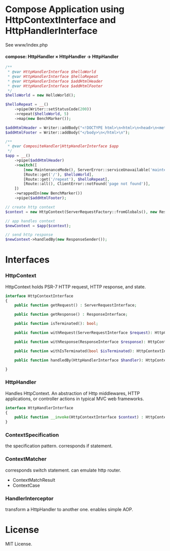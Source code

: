 # Compose Application using HttpContextInterface and HttpHandlerInterface
See www/index.php

#### compose: HttpHandler × HttpHandler -> HttpHandler

```php
/**
 * @var HttpHandlerInterface $helloWorld
 * @var HttpHandlerInterface $helloRepeat
 * @var HttpHandlerInterface $addHtmlHeader
 * @var HttpHandlerInterface $addHtmlFooter
 */
$helloWorld = new HelloWorld();

$helloRepeat = __()
    ->pipe(Writer::setStatusCode(200))
    ->repeat($helloWorld, 5)
    ->map(new BenchMarker());

$addHtmlHeader = Writer::addBody("<!DOCTYPE html>\n<html>\n<head>\n<meta charset=\"utf-8\">\n<title>Title</title>\n</head>\n<body>\n");
$addHtmlFooter = Writer::addBody("</body>\n</html>\n");

/**
 * @var CompositeHandler|HttpHandlerInterface $app
 */
$app = __()
    ->pipe($addHtmlHeader)
    ->switch([
        [new MaintenanceMode(), ServerError::serviceUnavailable('maintenance mode')],
        [Route::get('/'), $helloWorld],
        [Route::get('/repeat'), $helloRepeat],
        [Route::all(), ClientError::notFound('page not found')],
    ])
    ->wrappedIn(new BenchMarker())
    ->pipe($addHtmlFooter);

// create http context
$context = new HttpContext(ServerRequestFactory::fromGlobals(), new Response());

// app handles context
$newContext = $app($context);

// send http response
$newContext->handledBy(new ResponseSender());
```

# Interfaces

### HttpContext
HttpContext holds PSR-7 HTTP request, HTTP response, and state.

```php
interface HttpContextInterface
{
    public function getRequest() : ServerRequestInterface;

    public function getResponse() : ResponseInterface;

    public function isTerminated(): bool;

    public function withRequest(ServerRequestInterface $request): HttpContextInterface;

    public function withResponse(ResponseInterface $response): HttpContextInterface;

    public function withIsTerminated(bool $isTerminated): HttpContextInterface;

    public function handledBy(HttpHandlerInterface $handler): HttpContextInterface;

}
```         

### HttpHandler
Handles HttpContext.
An abstraction of Http middlewares, HTTP applications, or controller actions in typical MVC web frameworks.

```php
interface HttpHandlerInterface
{
    public function __invoke(HttpContextInterface $context) : HttpContextInterface;
}
```

### ContextSpecification
the specification pattern.
corresponds if statement.

### ContextMatcher
corresponds switch statement.
can emulate http router.

- ContextMatchResult
- ContextCase

### HandlerInterceptor
transform a HttpHandler to another one.
enables simple AOP.

# License
MIT License.
